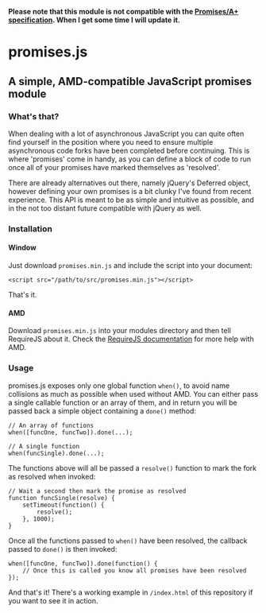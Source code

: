 **Please note that this module is not compatible with the [Promises/A+ specification](http://promises-aplus.github.io/promises-spec/). When I get some time I will update it.**

# promises.js

## A simple, AMD-compatible JavaScript promises module

### What's that?

When dealing with a lot of asynchronous JavaScript you can quite often find yourself in the position where you need to ensure multiple asynchronous code forks have been completed before continuing. This is where 'promises' come in handy, as you can define a block of code to run once all of your promises have marked themselves as 'resolved'.

There are already alternatives out there, namely jQuery's Deferred object, however defining your own promises is a bit clunky I've found from recent experience. This API is meant to be as simple and intuitive as possible, and in the not too distant future compatible with jQuery as well.

### Installation

#### Window

Just download `promises.min.js` and include the script into your document:

    <script src="/path/to/src/promises.min.js"></script>

That's it.

#### AMD

Download `promises.min.js` into your modules directory and then tell RequireJS about it. Check the [RequireJS documentation](http://requirejs.org/) for more help with AMD.

### Usage

promises.js exposes only one global function `when()`, to avoid name collisions as much as possible when used without AMD. You can either pass a single callable function or an array of them, and in return you will be passed back a simple object containing a `done()` method:

    // An array of functions
    when([funcOne, funcTwo]).done(...);

    // A single function
    when(funcSingle).done(...);

The functions above will all be passed a `resolve()` function to mark the fork as resolved when invoked:

    // Wait a second then mark the promise as resolved
    function funcSingle(resolve) {
        setTimeout(function() {
            resolve();
        }, 1000);
    }

Once all the functions passed to `when()` have been resolved, the callback passed to `done()` is then invoked:

    when([funcOne, funcTwo]).done(function() {
        // Once this is called you know all promises have been resolved
    });

And that's it! There's a working example in `/index.html` of this repository if you want to see it in action.
